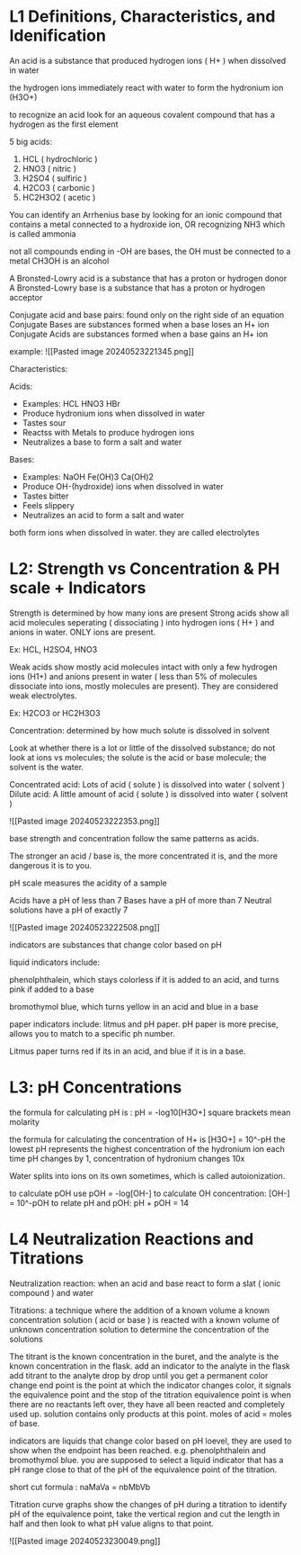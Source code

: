 # L1 Definitions, Characteristics, and Idenification

An acid is a substance that produced hydrogen ions ( H+ ) when dissolved in water

the hydrogen ions immediately react with water to form the hydronium ion (H3O+)

to recognize an acid look for an aqueous covalent compound that has a hydrogen as the first element

5 big acids:
1. HCL ( hydrochloric )
2. HNO3 ( nitric ) 
3. H2SO4 ( sulfiric )
4. H2CO3 ( carbonic )
5. HC2H3O2 ( acetic )

You can identify an Arrhenius base by looking for an ionic compound that contains a metal connected to a hydroxide ion, OR recognizing NH3 which is called ammonia

not all compounds ending in -OH are bases, the OH must be connected to a metal
CH3OH is an alcohol

A Bronsted-Lowry acid is a substance that has a proton or hydrogen donor
A Bronsted-Lowry base is a substance that has a proton or hydrogen acceptor

Conjugate acid and base pairs: found only on the right side of an equation
Conjugate Bases are substances formed when a base loses an H+ ion
Conjugate Acids are substances formed when a base gains an H+ ion

example:
![[Pasted image 20240523221345.png]]

Characteristics:

Acids: 
* Examples: HCL HNO3 HBr
* Produce hydronium ions when dissolved in water
* Tastes sour
* Reactss with Metals to produce hydrogen ions
* Neutralizes a base to form a salt and water

Bases:
* Examples: NaOH Fe(OH)3 Ca(OH)2
* Produce OH-(hydroxide) ions when dissolved in water
* Tastes bitter
* Feels slippery
* Neutralizes an acid to form a salt and water 

both form ions when dissolved in water. they are called electrolytes 

# L2: Strength vs Concentration & PH scale + Indicators
Strength is determined by how many ions are present
Strong acids show all acid molecules seperating ( dissociating ) into hydrogen ions ( H+ ) and anions in water. ONLY ions are present. 

Ex: HCL, H2SO4, HNO3

Weak acids show mostly acid molecules intact with only a few hydrogen ions (H1+) and anions present in water ( less than 5% of molecules dissociate into ions, mostly molecules are present). They are considered weak electrolytes.

Ex: H2CO3 or HC2H3O3

Concentration: determined by how much solute is dissolved in solvent

Look at whether there is a lot or little of the dissolved substance; do not look at ions vs molecules; the solute is the acid or base molecule; the solvent is the water. 

Concentrated acid: Lots of acid ( solute ) is dissolved into water ( solvent ) 
Dilute acid: A little amount of acid ( solute ) is dissolved into water ( solvent ) 

![[Pasted image 20240523222353.png]]

base strength and concentration follow the same patterns as acids.

The stronger an acid / base is, the more concentrated it is, and the more dangerous it is to you. 

pH scale measures the acidity of a sample

Acids have a pH of less than 7
Bases have a pH of more than 7
Neutral solutions have a pH of exactly 7

![[Pasted image 20240523222508.png]]

indicators are substances that change color based on pH

liquid indicators include:

phenolphthalein, which stays colorless if it is added to an acid, and turns pink if added to a base 

bromothymol blue, which turns yellow in an acid and blue in a base

paper indicators include: litmus and pH paper. pH paper is more precise, allows you to match to a specific ph number.

Litmus paper turns red if its in an acid, and blue if it is in a base.

# L3: pH Concentrations
the formula for calculating pH is : pH = -log10[H3O+] 
square brackets mean molarity

the formula for calculating the concentration of H+ is [H3O+] = 10^-pH
the lowest pH represents the highest concentration of the hydronium ion
each time pH changes by 1, concentration of hydronium changes 10x

Water splits into ions on its own sometimes, which is called autoionization.

to calculate pOH use pOH = -log[OH-]
to calculate OH concentration: [OH-] = 10^-pOH
to relate pH and pOH: pH + pOH = 14

# L4 Neutralization Reactions and Titrations

Neutralization reaction: when an acid and base react to form a slat ( ionic compound ) and water

Titrations: a technique where the addition of a known volume a known concentration solution ( acid or base ) is reacted with a known volume of unknown concentration solution to determine the concentration of the solutions

The titrant is the known concentration in the buret, and the analyte is the known concentration in the flask.
add an indicator to the analyte in the flask
add titrant to the analyte drop by drop until you get a permanent color change
end point is the point at which the indicator changes color, it signals the equivalence point and the stop of the titration
equivalence point is when there are no reactants left over, they have all been reacted and completely used up. solution contains only products at this point. moles of acid = moles of base. 

indicators are liquids that change color based on pH loevel, they are used to show when the endpoint has been reached. e.g. phenolphthalein and bromothymol blue. you are supposed to select a liquid indicator that has a pH range close to that of the pH of the equivalence point of the titration.

short cut formula : naMaVa = nbMbVb

Titration curve graphs show the changes of pH during a titration
to identify pH of the equivalence point, take the vertical region and cut the length in half and then look to what pH value aligns to that point. 

![[Pasted image 20240523230049.png]]